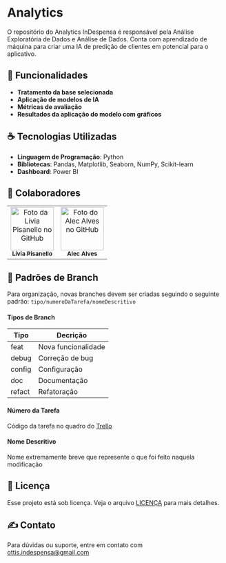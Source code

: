 # Analytics

O repositório do Analytics InDespensa é responsável pela Análise Exploratória de Dados e Análise de Dados. Conta com aprendizado de máquina para criar uma IA de predição de clientes em potencial para o aplicativo.<br>

## 🚀 Funcionalidades

- **Tratamento da base selecionada**
- **Aplicação de modelos de IA**
- **Métricas de avaliação**
- **Resultados da aplicação do modelo com gráficos**

## ☕ Tecnologias Utilizadas

- **Linguagem de Programação**: Python
- **Bibliotecas**: Pandas, Matplotlib, Seaborn, NumPy, Scikit-learn
- **Dashboard**: Power BI

## 🤝 Colaboradores

<table>
  <tr>
    <td align="center">
      <a href="https://github.com/liviapisanello" title="Perfil da Lívia Pisanello">
        <img src="https://github.com/liviapisanello.png" width="100px;" alt="Foto da Lívia Pisanello no GitHub"/><br>
        <sub>
          <b>Lívia Pisanello</b>
        </sub>
      </a>
    </td>
    <td align="center">
      <a href="https://github.com/alvesalec" title="Perfil do Alec Alves">
        <img src="https://github.com/alvesalec.png" width="100px;" alt="Foto do Alec Alves no GitHub"/><br>
        <sub>
          <b>Alec Alves</b>
        </sub>
      </a>
    </td>
  </tr>
</table>

## 🔡 Padrões de Branch

Para organização, novas branches devem ser criadas seguindo o seguinte padrão: `tipo/numeroDaTarefa/nomeDescritivo`

#### Tipos de Branch

| Tipo   | Decrição            |
| ------ | ------------------- |
| feat   | Nova funcionalidade |
| debug  | Correção de bug     |
| config | Configuração        |
| doc    | Documentação        |
| refact | Refatoração         |

#### Número da Tarefa

Código da tarefa no quadro do [Trello](https://trello.com/b/5BLwrWfB/indespensa)

#### Nome Descritivo

Nome extremamente breve que represente o que foi feito naquela modificação

## 📝 Licença

Esse projeto está sob licença. Veja o arquivo [LICENÇA](LICENSE) para mais detalhes.

## ✍ Contato

Para dúvidas ou suporte, entre em contato com ottis.indespensa@gmail.com
